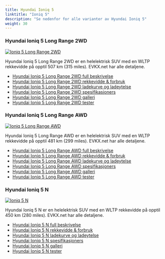```yaml
---
title: Hyundai Ioniq 5
linktitle: "Ioniq 5"
description: "Se nedenfor for alle varianter av Hyundai Ioniq 5"
weight: 30
---
```

### Hyundai Ioniq 5 Long Range 2WD

<a href="ioniq_5_long_range_2wd/"><img src="https://media.evkx.net/multimedia/models/hyundai/ioniq_5/ioniq_5_long_range_2wd/main_1_st.jpg" class="img-fluid" alt="Ioniq 5 Long Range 2WD" ></a>

Hyundai Ioniq 5 Long Range 2WD er en helelektrisk SUV med en WLTP rekkevidde på opptil 507 km (315 miles). EVKX.net har alle detaljene. 

- [Hyundai Ioniq 5 Long Range 2WD full beskrivelse](ioniq_5_long_range_2wd/)
- [Hyundai Ioniq 5 Long Range 2WD rekkevidde & forbruk](ioniq_5_long_range_2wd/rangeandconsumption)
- [Hyundai Ioniq 5 Long Range 2WD ladekurve og ladeytelse](ioniq_5_long_range_2wd/chargingcurve)
- [Hyundai Ioniq 5 Long Range 2WD spesifikasjoners](ioniq_5_long_range_2wd/specifications)
- [Hyundai Ioniq 5 Long Range 2WD galleri](ioniq_5_long_range_2wd/gallery)
- [Hyundai Ioniq 5 Long Range 2WD tester](ioniq_5_long_range_2wd/reviews)

### Hyundai Ioniq 5 Long Range AWD

<a href="ioniq_5_long_range_awd/"><img src="https://media.evkx.net/multimedia/models/hyundai/ioniq_5/ioniq_5_long_range_awd/main_1_st.jpg" class="img-fluid" alt="Ioniq 5 Long Range AWD" ></a>

Hyundai Ioniq 5 Long Range AWD er en helelektrisk SUV med en WLTP rekkevidde på opptil 481 km (299 miles). EVKX.net har alle detaljene. 

- [Hyundai Ioniq 5 Long Range AWD full beskrivelse](ioniq_5_long_range_awd/)
- [Hyundai Ioniq 5 Long Range AWD rekkevidde & forbruk](ioniq_5_long_range_awd/rangeandconsumption)
- [Hyundai Ioniq 5 Long Range AWD ladekurve og ladeytelse](ioniq_5_long_range_awd/chargingcurve)
- [Hyundai Ioniq 5 Long Range AWD spesifikasjoners](ioniq_5_long_range_awd/specifications)
- [Hyundai Ioniq 5 Long Range AWD galleri](ioniq_5_long_range_awd/gallery)
- [Hyundai Ioniq 5 Long Range AWD tester](ioniq_5_long_range_awd/reviews)

### Hyundai Ioniq 5 N

<a href="ioniq_5_n/"><img src="https://media.evkx.net/multimedia/models/hyundai/ioniq_5/ioniq_5_n/main_1_st.jpg" class="img-fluid" alt="Ioniq 5 N" ></a>

Hyundai Ioniq 5 N er en helelektrisk SUV med en WLTP rekkevidde på opptil 450 km (280 miles). EVKX.net har alle detaljene. 

- [Hyundai Ioniq 5 N full beskrivelse](ioniq_5_n/)
- [Hyundai Ioniq 5 N rekkevidde & forbruk](ioniq_5_n/rangeandconsumption)
- [Hyundai Ioniq 5 N ladekurve og ladeytelse](ioniq_5_n/chargingcurve)
- [Hyundai Ioniq 5 N spesifikasjoners](ioniq_5_n/specifications)
- [Hyundai Ioniq 5 N galleri](ioniq_5_n/gallery)
- [Hyundai Ioniq 5 N tester](ioniq_5_n/reviews)

